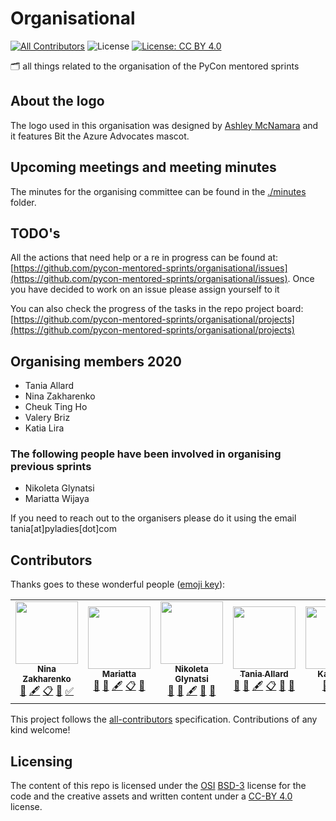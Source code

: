 # Organisational
[![All Contributors](https://img.shields.io/badge/all_contributors-4-orange.svg?style=flat-square)](#contributors)
![License](https://img.shields.io/badge/License-BSD%203--Clause-gray.svg?colorA=2D2A56&colorB=7A76C2&style=flat.svg)
[![License: CC BY 4.0](https://img.shields.io/badge/License-CC%20BY%204.0-lightgrey.svg?colorA=2D2A56&colorB=FF6F91&style=flat.svg)](https://creativecommons.org/licenses/by/4.0/)

🗂 all things related to the organisation of the PyCon mentored sprints

## About the logo
The logo used in this organisation was designed by [Ashley McNamara](https://twitter.com/ashleymcnamara) and it features Bit the Azure Advocates mascot.

## Upcoming meetings and meeting minutes

The minutes for the organising committee can be found in the [./minutes](./minutes) folder.

## TODO's

All the actions that need help or a re in progress can be found at: [https://github.com/pycon-mentored-sprints/organisational/issues](https://github.com/pycon-mentored-sprints/organisational/issues).
Once you have decided to work on an issue please assign yourself to it

You can also check the progress of the tasks in the repo project board: [https://github.com/pycon-mentored-sprints/organisational/projects](https://github.com/pycon-mentored-sprints/organisational/projects)

## Organising members 2020

- Tania Allard
- Nina Zakharenko
- Cheuk Ting Ho
- Valery Briz
- Katia Lira

### The following people have been involved in organising previous sprints

- Nikoleta Glynatsi
- Mariatta Wijaya

If you need to reach out to the organisers please do it using the email tania[at]pyladies[dot]com

## Contributors

Thanks goes to these wonderful people ([emoji key](https://allcontributors.org/docs/en/emoji-key)):

<!-- ALL-CONTRIBUTORS-LIST:START - Do not remove or modify this section -->
<!-- prettier-ignore-start -->
<!-- markdownlint-disable -->
<table>
  <tr>
    <td align="center"><a href="http://nnja.io"><img src="https://avatars1.githubusercontent.com/u/2030983?v=4" width="100px;" alt=""/><br /><sub><b>Nina Zakharenko</b></sub></a><br /><a href="#question-nnja" title="Answering Questions">💬</a> <a href="#content-nnja" title="Content">🖋</a> <a href="#eventOrganizing-nnja" title="Event Organizing">📋</a> <a href="#ideas-nnja" title="Ideas, Planning, & Feedback">🤔</a> <a href="#tutorial-nnja" title="Tutorials">✅</a></td>
    <td align="center"><a href="https://mariatta.ca"><img src="https://avatars1.githubusercontent.com/u/5844587?v=4" width="100px;" alt=""/><br /><sub><b>Mariatta</b></sub></a><br /><a href="#question-Mariatta" title="Answering Questions">💬</a> <a href="https://github.com/pycon-mentored-sprints/organisational/commits?author=Mariatta" title="Documentation">📖</a> <a href="#content-Mariatta" title="Content">🖋</a> <a href="#eventOrganizing-Mariatta" title="Event Organizing">📋</a> <a href="#ideas-Mariatta" title="Ideas, Planning, & Feedback">🤔</a></td>
    <td align="center"><a href="https://github.com/Nikoleta-v3"><img src="https://avatars0.githubusercontent.com/u/19708408?v=4" width="100px;" alt=""/><br /><sub><b>Nikoleta Glynatsi</b></sub></a><br /><a href="#question-Nikoleta-v3" title="Answering Questions">💬</a> <a href="https://github.com/pycon-mentored-sprints/organisational/commits?author=Nikoleta-v3" title="Documentation">📖</a> <a href="#content-Nikoleta-v3" title="Content">🖋</a> <a href="https://github.com/pycon-mentored-sprints/organisational/pulls?q=is%3Apr+reviewed-by%3ANikoleta-v3" title="Reviewed Pull Requests">👀</a> <a href="#ideas-Nikoleta-v3" title="Ideas, Planning, & Feedback">🤔</a></td>
    <td align="center"><a href="http://www.bitsandchips.me"><img src="https://avatars3.githubusercontent.com/u/23552331?v=4" width="100px;" alt=""/><br /><sub><b>Tania Allard</b></sub></a><br /><a href="#question-trallard" title="Answering Questions">💬</a> <a href="https://github.com/pycon-mentored-sprints/organisational/commits?author=trallard" title="Documentation">📖</a> <a href="#content-trallard" title="Content">🖋</a> <a href="#eventOrganizing-trallard" title="Event Organizing">📋</a> <a href="#ideas-trallard" title="Ideas, Planning, & Feedback">🤔</a> <a href="#projectManagement-trallard" title="Project Management">📆</a></td>
    <td align="center"><a href="https://github.com/katialira"><img src="https://avatars3.githubusercontent.com/u/8711200?v=4" width="100px;" alt=""/><br /><sub><b>Katia Lira</b></sub></a><br /><a href="#question-katialira" title="Answering Questions">💬</a> <a href="#eventOrganizing-katialira" title="Event Organizing">📋</a> <a href="#ideas-katialira" title="Ideas, Planning, & Feedback">🤔</a></td>
    <td align="center"><a href="http://cheuk.dev"><img src="https://avatars1.githubusercontent.com/u/28761465?v=4" width="100px;" alt=""/><br /><sub><b>Cheuk Ting Ho</b></sub></a><br /><a href="#question-Cheukting" title="Answering Questions">💬</a> <a href="#eventOrganizing-Cheukting" title="Event Organizing">📋</a> <a href="#ideas-Cheukting" title="Ideas, Planning, & Feedback">🤔</a></td>
  </tr>
</table>

<!-- markdownlint-enable -->
<!-- prettier-ignore-end -->
<!-- ALL-CONTRIBUTORS-LIST:END -->

This project follows the [all-contributors](https://github.com/all-contributors/all-contributors) specification. Contributions of any kind welcome!

## Licensing

The content of this repo is licensed under the [OSI](https://opensource.org/osd) [BSD-3](https://opensource.org/licenses/BSD-3-Clause) license for the code and the creative assets and written content under a [CC-BY 4.0](https://creativecommons.org/licenses/by/4.0/) license. 